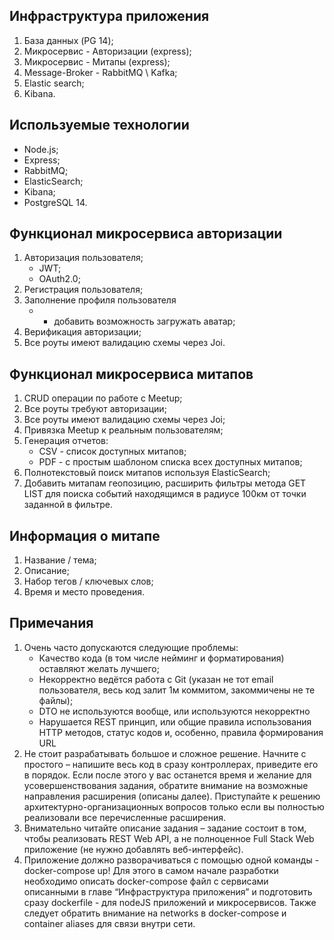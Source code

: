 ## Инфраструктура приложения

1. База данных (PG 14);
2. Микросервис - Авторизации (express);
3. Микросервис - Митапы (express);
4. Message-Broker - RabbitMQ \ Kafka;
5. Elastic search;
6. Kibana.

## Используемые технологии

- Node.js;
- Express;
- RabbitMQ;
- ElasticSearch;
- Kibana;
- PostgreSQL 14.

## Функционал микросервиса авторизации

1. Авторизация пользователя;
   - JWT;
   - OAuth2.0;
2. Регистрация пользователя;
3. Заполнение профиля пользователя
   - - добавить возможность загружать аватар;
4. Верификация авторизации;
5. Все роуты имеют валидацию схемы через Joi.

## Функционал микросервиса митапов

1. CRUD операции по работе с Meetup;
2. Все роуты требуют авторизации;
3. Все роуты имеют валидацию схемы через Joi;
4. Привязка Meetup к реальным пользователям;
5. Генерация отчетов:
   - CSV - список доступных митапов;
   - PDF - с простым шаблоном списка всех доступных митапов;
6. Полнотекстовый поиск митапов используя ElasticSearch;
7. Добавить митапам геопозицию, расширить фильтры метода GET LIST для поиска событий находящимся в радиусе 100км от точки заданной в фильтре.

## Информация о митапе

1. Название / тема;
2. Описание;
3. Набор тегов / ключевых слов;
4. Время и место проведения.

## Примечания

1. Очень часто допускаются следующие проблемы:
   - Качество кода (в том числе нейминг и форматирования) оставляют желать лучшего;
   - Некорректно ведётся работа с Git (указан не тот email пользователя, весь код залит 1м коммитом, закоммичены не те файлы);
   - DTO не используются вообще, или используются некорректно
   - Нарушается REST принцип, или общие правила использования HTTP методов, статус кодов и, особенно, правила формирования URL
2. Не стоит разрабатывать большое и сложное решение. Начните с простого – напишите весь код в сразу контроллерах, приведите его в порядок. Если после этого у вас останется время и желание для усовершенствования задания, обратите внимание на возможные направления расширения (описаны далее). Приступайте к решению архитектурно-организационных вопросов только если вы полностью реализовали все перечисленные расширения.
3. Внимательно читайте описание задания – задание состоит в том, чтобы
   реализовать REST Web API, а не полноценное Full Stack Web приложение
   (не нужно добавлять веб-интерфейс).
4. Приложение должно разворачиваться с помощью одной команды - docker-compose up! Для этого в самом начале разработки необходимо описать docker-compose файл с сервисами описанными в главе “Инфраструктура приложения” и подготовить сразу dockerfile - для nodeJS приложений и микросервисов. Также следует обратить внимание на networks в docker-compose и container aliases для связи внутри сети.

